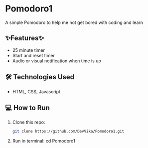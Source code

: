 # Pomodoro1

A simple Pomodoro to help me not get bored with coding and learn

## ✨Features✨
- 25 minute timer
- Start and reset timer
- Audio or visual notification when time is up

## 🛠️ Technologies Used
- HTML, CSS, Javascript

## 💻 How to Run

1. Clone this repo:
   ```bash
   git clone https://github.com/DevVika/Pomodoro1.git
2. Run in terminal:
   cd Pomodoro1
